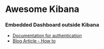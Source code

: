 # Awesome Kibana

### Embedded Dashboard outside Kibana
* [Documentation for authentication](https://www.elastic.co/guide/en/kibana/current/kibana-authentication.html#embedded-content-authentication)
* [Blog Article - How to](https://www.elastic.co/blog/how-to-embed-kibana-dashboards)
